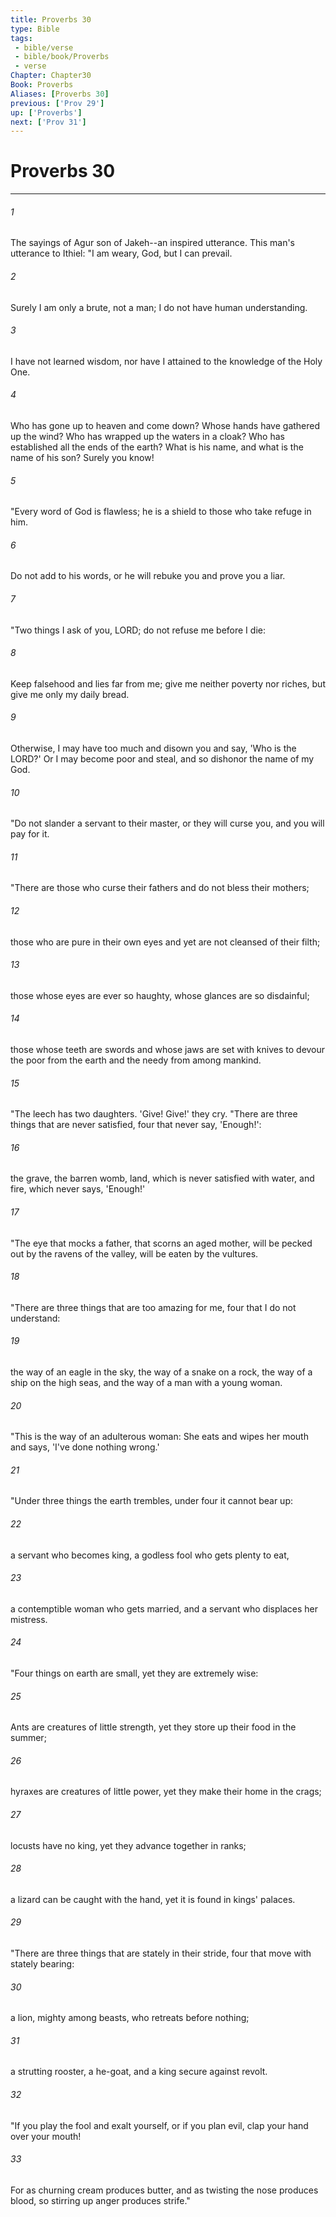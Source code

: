 ```yaml
---
title: Proverbs 30
type: Bible
tags:
 - bible/verse
 - bible/book/Proverbs
 - verse
Chapter: Chapter30
Book: Proverbs
Aliases: [Proverbs 30]
previous: ['Prov 29']
up: ['Proverbs']
next: ['Prov 31']
---
```

# Proverbs 30

***


###### 1 
The sayings of Agur son of Jakeh--an inspired utterance. This man's utterance to Ithiel: "I am weary, God, but I can prevail. 

###### 2 
Surely I am only a brute, not a man; I do not have human understanding. 

###### 3 
I have not learned wisdom, nor have I attained to the knowledge of the Holy One. 

###### 4 
Who has gone up to heaven and come down? Whose hands have gathered up the wind? Who has wrapped up the waters in a cloak? Who has established all the ends of the earth? What is his name, and what is the name of his son? Surely you know! 

###### 5 
"Every word of God is flawless; he is a shield to those who take refuge in him. 

###### 6 
Do not add to his words, or he will rebuke you and prove you a liar. 

###### 7 
"Two things I ask of you, LORD; do not refuse me before I die: 

###### 8 
Keep falsehood and lies far from me; give me neither poverty nor riches, but give me only my daily bread. 

###### 9 
Otherwise, I may have too much and disown you and say, 'Who is the LORD?' Or I may become poor and steal, and so dishonor the name of my God. 

###### 10 
"Do not slander a servant to their master, or they will curse you, and you will pay for it. 

###### 11 
"There are those who curse their fathers and do not bless their mothers; 

###### 12 
those who are pure in their own eyes and yet are not cleansed of their filth; 

###### 13 
those whose eyes are ever so haughty, whose glances are so disdainful; 

###### 14 
those whose teeth are swords and whose jaws are set with knives to devour the poor from the earth and the needy from among mankind. 

###### 15 
"The leech has two daughters. 'Give! Give!' they cry. "There are three things that are never satisfied, four that never say, 'Enough!': 

###### 16 
the grave, the barren womb, land, which is never satisfied with water, and fire, which never says, 'Enough!' 

###### 17 
"The eye that mocks a father, that scorns an aged mother, will be pecked out by the ravens of the valley, will be eaten by the vultures. 

###### 18 
"There are three things that are too amazing for me, four that I do not understand: 

###### 19 
the way of an eagle in the sky, the way of a snake on a rock, the way of a ship on the high seas, and the way of a man with a young woman. 

###### 20 
"This is the way of an adulterous woman: She eats and wipes her mouth and says, 'I've done nothing wrong.' 

###### 21 
"Under three things the earth trembles, under four it cannot bear up: 

###### 22 
a servant who becomes king, a godless fool who gets plenty to eat, 

###### 23 
a contemptible woman who gets married, and a servant who displaces her mistress. 

###### 24 
"Four things on earth are small, yet they are extremely wise: 

###### 25 
Ants are creatures of little strength, yet they store up their food in the summer; 

###### 26 
hyraxes are creatures of little power, yet they make their home in the crags; 

###### 27 
locusts have no king, yet they advance together in ranks; 

###### 28 
a lizard can be caught with the hand, yet it is found in kings' palaces. 

###### 29 
"There are three things that are stately in their stride, four that move with stately bearing: 

###### 30 
a lion, mighty among beasts, who retreats before nothing; 

###### 31 
a strutting rooster, a he-goat, and a king secure against revolt. 

###### 32 
"If you play the fool and exalt yourself, or if you plan evil, clap your hand over your mouth! 

###### 33 
For as churning cream produces butter, and as twisting the nose produces blood, so stirring up anger produces strife." 
